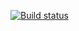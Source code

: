 [![Build status](https://ci.appveyor.com/api/projects/status/knb75vkvjrss6bkf/branch/main?svg=true)](https://ci.appveyor.com/project/natalia-smyslova/crud-frontend/branch/main)